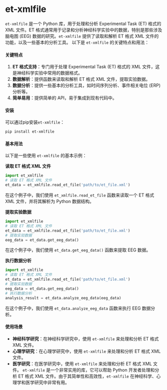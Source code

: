 # et-xmlfile

`et-xmlfile` 是一个 Python 库，用于处理和分析 Experimental Task (ET) 格式的 XML 文件。ET 格式通常用于记录和分析神经科学实验中的数据，特别是那些涉及脑电图 (EEG) 数据的研究。`et-xmlfile` 提供了读取和解析 ET 格式 XML 文件的功能，以及一些基本的分析工具。 以下是 `et-xmlfile` 的关键特点和用法：

#### 关键特点

1. **ET 格式支持**：专门用于处理 Experimental Task (ET) 格式的 XML 文件，这是神经科学实验中常用的数据格式。
2. **数据解析**：提供函数来读取和解析 ET 格式 XML 文件，提取实验数据。
3. **数据分析**：提供一些基本的分析工具，如时间序列分析、事件相关电位 (ERP) 分析等。
4. **简单易用**：提供简单的 API，易于集成到现有代码中。

#### 安装

可以通过pip安装`et-xmlfile`：

```bash
pip install et-xmlfile
```

#### 基本用法

以下是一些使用 `et-xmlfile` 的基本示例：

**读取 ET 格式 XML 文件**

```python
import et_xmlfile
# 读取 ET 格式 XML 文件
et_data = et_xmlfile.read_et_file('path/to/et_file.xml')
```

在这个例子中，我们使用 `et_xmlfile.read_et_file` 函数来读取一个 ET 格式 XML 文件，并将其解析为 Python 数据结构。

**提取实验数据**

```python
import et_xmlfile
# 读取 ET 格式 XML 文件
et_data = et_xmlfile.read_et_file('path/to/et_file.xml')
# 提取实验数据
eeg_data = et_data.get_eeg_data()
```

在这个例子中，我们使用 `et_data.get_eeg_data()` 函数来提取 EEG 数据。

**执行数据分析**

```python
import et_xmlfile
# 读取 ET 格式 XML 文件
et_data = et_xmlfile.read_et_file('path/to/et_file.xml')
# 提取实验数据
eeg_data = et_data.get_eeg_data()
# 执行数据分析
analysis_result = et_data.analyze_eeg_data(eeg_data)
```

在这个例子中，我们使用 `et_data.analyze_eeg_data` 函数来执行 EEG 数据分析。

#### 使用场景

* **神经科学研究**：在神经科学研究中，使用 `et-xmlfile` 来处理和分析 ET 格式 XML 文件。
* **心理学研究**：在心理学研究中，使用 `et-xmlfile` 来处理和分析 ET 格式 XML 文件。
* **医学研究**：在医学研究中，使用 `et-xmlfile` 来处理和分析 ET 格式 XML 文件。 `et-xmlfile` 是一个非常实用的库，它可以帮助 Python 开发者处理和分析 ET 格式 XML 文件。由于其简单性和高效性，`et-xmlfile` 在神经科学、心理学和医学研究中非常有用。
